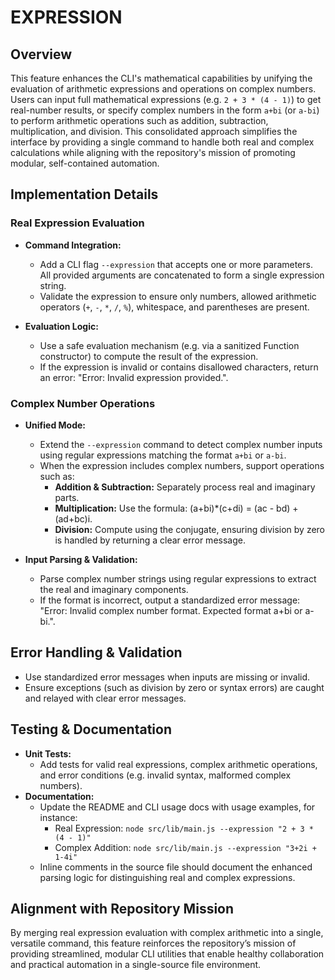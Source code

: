 # EXPRESSION

## Overview
This feature enhances the CLI's mathematical capabilities by unifying the evaluation of arithmetic expressions and operations on complex numbers. Users can input full mathematical expressions (e.g. `2 + 3 * (4 - 1)`) to get real-number results, or specify complex numbers in the form `a+bi` (or `a-bi`) to perform arithmetic operations such as addition, subtraction, multiplication, and division. This consolidated approach simplifies the interface by providing a single command to handle both real and complex calculations while aligning with the repository's mission of promoting modular, self-contained automation.

## Implementation Details
### Real Expression Evaluation
- **Command Integration:**
  - Add a CLI flag `--expression` that accepts one or more parameters. All provided arguments are concatenated to form a single expression string.
  - Validate the expression to ensure only numbers, allowed arithmetic operators (`+`, `-`, `*`, `/`, `%`), whitespace, and parentheses are present.

- **Evaluation Logic:**
  - Use a safe evaluation mechanism (e.g. via a sanitized Function constructor) to compute the result of the expression.
  - If the expression is invalid or contains disallowed characters, return an error: "Error: Invalid expression provided.".

### Complex Number Operations
- **Unified Mode:**
  - Extend the `--expression` command to detect complex number inputs using regular expressions matching the format `a+bi` or `a-bi`.
  - When the expression includes complex numbers, support operations such as:
    - **Addition & Subtraction:** Separately process real and imaginary parts.
    - **Multiplication:** Use the formula: (a+bi)*(c+di) = (ac - bd) + (ad+bc)i.
    - **Division:** Compute using the conjugate, ensuring division by zero is handled by returning a clear error message.

- **Input Parsing & Validation:**
  - Parse complex number strings using regular expressions to extract the real and imaginary components.
  - If the format is incorrect, output a standardized error message: "Error: Invalid complex number format. Expected format a+bi or a-bi.".

## Error Handling & Validation
- Use standardized error messages when inputs are missing or invalid.
- Ensure exceptions (such as division by zero or syntax errors) are caught and relayed with clear error messages.

## Testing & Documentation
- **Unit Tests:**
  - Add tests for valid real expressions, complex arithmetic operations, and error conditions (e.g. invalid syntax, malformed complex numbers).
- **Documentation:**
  - Update the README and CLI usage docs with usage examples, for instance:
    - Real Expression: `node src/lib/main.js --expression "2 + 3 * (4 - 1)"`
    - Complex Addition: `node src/lib/main.js --expression "3+2i + 1-4i"`
  - Inline comments in the source file should document the enhanced parsing logic for distinguishing real and complex expressions.

## Alignment with Repository Mission
By merging real expression evaluation with complex arithmetic into a single, versatile command, this feature reinforces the repository’s mission of providing streamlined, modular CLI utilities that enable healthy collaboration and practical automation in a single-source file environment.